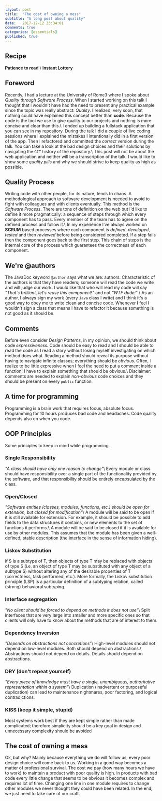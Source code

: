 ```yaml
---
layout: post
title:  "The cost of owning a mess"
subtitle: "A long post about quality"
date:   2017-12-12 23:34:01
comments: true
categories: [essentials]
published: true
---
```

## Recipe
<i class="fa fa-check-square" style="color:#828282"></i> **Patience to read** \\
<i class="fa fa-github" style="color:#828282"></i> **[Instant Lottery](https://github.com/pollaiolo/InstantLottery)**

## Foreword
Recently, I had a lecture at the University of Rome3 where I spoke about *Quality through Software Process*. When I started working on this talk I thought that I wouldn't have had the need to present any practical example since the topic was really abstract: *Quality*. I realized, very soon, that nothing could have explained this concept better than **code**. Because the code is the tool we use to give quality to our projects and nothing is more concise and clear than this.\\
I ended up building a fullstack application that you can see in my repository. During the talk I did a couple of live coding sessions where I explained the mistakes I intentionally did in a first version of the app. Then I refactored and committed the *correct* version during the talk. You can take a look at the bad design choices and their solutions by navigating the `GIT` history of the repository.\\
This post will not be about the web application and neither will be a transcription of the talk. I would like to show some *quality pills* and why we should strive to keep quality as high as possible.

## Quality Process
Writing code with other people, for its nature, tends to chaos. A methodological approach to software development is needed to avoid to fight with colleagues and with clients eventually. This method is the *Software Process*. There are tons of definition on the web but I'd like to define it more pragmatically: a sequence of steps through which every component has to pass. Every member of the team has to agree on the defined process and follow it.\\
In my experience I've always worked on **SCRUM** based processes where each component is *defined*, *developed*, *tested* and then *reviewed* before being considered completed. If a step fails then the component goes back to the first step. This chain of steps is the internal core of the process which guarantees the correctness of each component. 

## We're @authors
The JavaDoc keyword `@author` says what we are: authors. Characteristic of the authors is that they have readers; someone will read the code we write and will judge our work. I would like that who will read my code will say *"That's brilliant, let's reuse this component!"* and not *"WTF dude!"*.\\
As an author, I always sign my work (every `Java` class I write) and I think it's a good way to obey me to write clean and concise code. Whenever I feel I wouldn't sign a class that means I have to refactor it because something is not good as it should be.

## Comments
Before even consider *Design Patterns*, in my opinion, we should think about code *expressiveness*. Code should be easy to read and I should be able to read the code as I read a story without losing myself investigating on which method does what. Reading a method should reveal its purpose without having to navigate infinite classes; everything should be *obvious*. Often, I realize to be little expressive when I feel the need to put a comment inside a function; I have to explain something that should be obvious.\\
Disclaimer: comments are needed to explain *non-obvious* code choices and they should be present on every `public` function.

## A time for programming
Programming is a brain work that requires focus, absolute focus. Programming for 10 hours produces bad code and headaches. Code quality depends also on when you code.

## OOP Principles
Some principles to keep in mind while programming.
### Single Responsibility
*"A class should have only one reason to change"*\\
Every module or class should have responsibility over a single part of the functionality provided by the software, and that responsibility should be entirely encapsulated by the class.
### Open/Closed
*"Software entities (classes, modules, functions, etc.) should be open for extension, but closed for modification"*\\
A module will be said to be open if it is still available for extension. For example, it should be possible to add fields to the data structures it contains, or new elements to the set of functions it performs.\\
A module will be said to be closed if it is available for use by other modules. This assumes that the module has been given a well-defined, stable description (the interface in the sense of information hiding).
### Liskov Substitution
if S is a subtype of T, then objects of type T may be replaced with objects of type S (i.e. an object of type T may be substituted with any object of a subtype S) without altering any of the desirable properties of T (correctness, task performed, etc.). More formally, the Liskov substitution principle (LSP) is a particular definition of a subtyping relation, called (strong) behavioral subtyping.
### Interface segregation
*"No client should be forced to depend on methods it does not use"*\\
Split interfaces that are very large into smaller and more specific ones so that clients will only have to know about the methods that are of interest to them.
### Dependency Inversion
*"Depends on abstractions not concretions"*\\
High-level modules should not depend on low-level modules. Both should depend on abstractions.\\
Abstractions should not depend on details. Details should depend on abstractions.
### DRY (don't repeat yourself)
*"Every piece of knowledge must have a single, unambiguous, authoritative representation within a system"*\\
Duplication (inadvertent or purposeful duplication) can lead to maintenance nightmares, poor factoring, and logical contradictions.
### KISS (keep it simple, stupid)
Most systems work best if they are kept simple rather than made complicated; therefore simplicity should be a key goal in design and unnecessary complexity should be avoided

## The cost of owning a mess
Ok, but why? Mainly because everything we do will follow us; every poor design choice will come back to us. Working in a good way becomes a matter of professional survival. The cost we pay (how many hours we have to work) to maintain a product with poor quality is high. In products with bad code every little change that seems to be obvious it becomes complex and requires lot of time. Changing one line in one module requires to change other modules we never thought they could have been related. In the end, we just need to take care of our craft.


 
